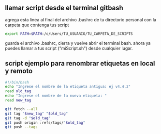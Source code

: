 ## llamar script desde el terminal gitbash

agrega esta linea al final del archivo .bashrc de tu directorio personal con la carpeta que contenga tus script

```bash
export PATH=$PATH:/c/Users/TU_USUARIO/TU_CARPETA_DE_SCRIPTS
```

guarda el archivo .bashrc, cierra y vuelve abrir el terminal bash.
ahora ya puedes llamar a tus script ("miScript.sh") desde cualquier lugar. 

## script ejemplo para renombrar etiquetas en local y remoto
```bash
#!/bin/bash
echo "Ingrese el nombre de la etiqueta antigua: ej v4.4.2"
read old_tag
echo "Ingrese el nombre de la nueva etiqueta: "
read new_tag

git fetch --all
git tag "$new_tag" "$old_tag"
git tag -d "$old_tag"
git push origin :refs/tags/"$old_tag"
git push --tags
```